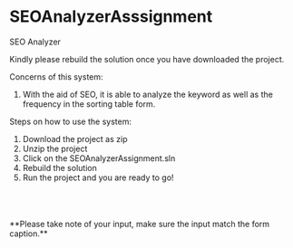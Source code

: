 # SEOAnalyzerAsssignment
SEO Analyzer

Kindly please rebuild the solution once you have downloaded the project.

Concerns of this system:
1. With the aid of SEO, it is able to analyze the keyword as well as the frequency in the sorting table form.


Steps on how to use the system:
1. Download the project as zip
2. Unzip the project
3. Click on the SEOAnalyzerAssignment.sln
4. Rebuild the solution
5. Run the project and you are ready to go!
<br />
<br />
<br />
**Please take note of your input, make sure the input match the form caption.**



